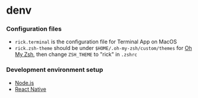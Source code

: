 # denv

### Configuration files

- `rick.terminal` is the configuration file for Terminal App on MacOS
- `rick.zsh-theme` should be under `$HOME/.oh-my-zsh/custom/themes` for [Oh My Zsh](https://ohmyz.sh), then change `ZSH_THEME` to "rick" in `.zshrc`

### Development environment setup

- [Node.js](docs/nodejs.md)
- [React Native](docs/react-native.md)
